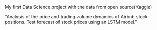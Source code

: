 My first Data Science project with the data from open source(Kaggle)

"Analysis of the price and trading volume dynamics of Airbnb stock positions. Test forecast of stock prices using an LSTM model."
